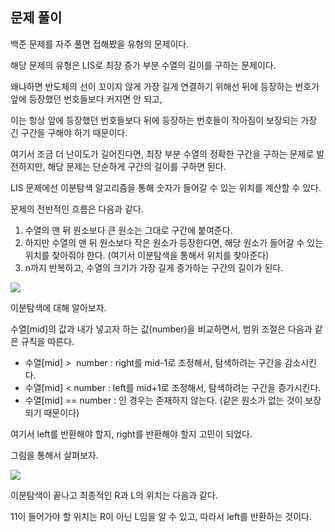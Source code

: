 ## 문제 풀이

백준 문제를 자주 풀면 접해봤을 유형의 문제이다.

해당 문제의 유형은 LIS로 최장 증가 부분 수열의 길이를 구하는 문제이다.

왜냐하면 반도체의 선이 꼬이지 않게 가장 길게 연결하기 위해선 뒤에 등장하는 번호가 앞에 등장했던 번호들보다 커지면 안 되고,

이는 항상 앞에 등장했던 번호들보다 뒤에 등장하는 번호들이 작아짐이 보장되는 가장 긴 구간을 구해야 하기 때문이다.

여기서 조금 더 난이도가 길어진다면, 최장 부분 수열의 정확한 구간을 구하는 문제로 발전하지만, 해당 문제는 단순하게 구간의 길이를 구하면 된다.

LIS 문제에선 이분탐색 알고리즘을 통해 숫자가 들어갈 수 있는 위치를 계산할 수 있다.

문제의 전반적인 흐름은 다음과 같다.

1.  수열의 맨 뒤 원소보다 큰 원소는 그대로 구간에 붙여준다.
2.  하지만 수열의 맨 뒤 원소보다 작은 원소가 등장한다면, 해당 원소가 들어갈 수 있는 위치를 찾아줘야 한다.
    (여기서 이분탐색을 통해서 위치를 찾아준다)
3.  n까지 반복하고, 수열의 크기가 가장 길게 증가하는 구간의 길이가 된다.

![](https://blog.kakaocdn.net/dn/v4yoR/btsGDI5weJf/o5LwkKvPJStpTNvThBiiN1/img.png)

이분탐색에 대해 알아보자.

수열\[mid\]의 값과 내가 넣고자 하는 값(number)을 비교하면서, 범위 조절은 다음과 같은 규칙을 따른다.

-   수열\[mid\] >  number : right를 mid-1로 조정해서, 탐색하려는 구간을 감소시킨다.
-   수열\[mid\] < number : left를 mid+1로 조정해서, 탐색하려는 구간을 증가시킨다.
-   수열\[mid\] == number : 인 경우는 존재하지 않는다. (같은 원소가 없는 것이 보장되기 때문이다)

여기서 left를 반환해야 할지, right를 반환해야 할지 고민이 되었다.

그림을 통해서 살펴보자.

![](https://blog.kakaocdn.net/dn/kPa2H/btsGFCiXmtg/jZF2y7ez983w5Ks6fscEo1/img.png)

이분탐색이 끝나고 최종적인 R과 L의 위치는 다음과 같다.

11이 들어가야 할 위치는 R이 아닌 L임을 알 수 있고, 따라서 left를 반환하는 것이다.